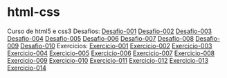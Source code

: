 # html-css
 Curso de html5 e css3
 Desafios:
 <a href= "https://guill3r-490.github.io/html-css/Desafios/Desafio-001" target="_blank">Desafio-001</a>
 <a href= "https://guill3r-490.github.io/html-css/Desafios/Desafio-002" target="_blank">Desafio-002</a>
 <a href= "https://guill3r-490.github.io/html-css/Desafios/Desafio-003" target="_blank">Desafio-003</a>
 <a href= "https://guill3r-490.github.io/html-css/Desafios/Desafio-004" target="_blank">Desafio-004</a>
 <a href= "https://guill3r-490.github.io/html-css/Desafios/Desafio-005" target="_blank">Desafio-005</a>
 <a href= "https://guill3r-490.github.io/html-css/Desafios/Desafio-006" target="_blank">Desafio-006</a>
 <a href= "https://guill3r-490.github.io/html-css/Desafios/Desafio-007" target="_blank">Desafio-007</a>
 <a href= "https://guill3r-490.github.io/html-css/Desafios/Desafio-008" target="_blank">Desafio-008</a>
 <a href= "https://guill3r-490.github.io/html-css/Desafios/Desafio-009" target="_blank">Desafio-009</a>
<a href= "https://guill3r-490.github.io/html-css/Desafios/Desafio-010/android.html" target="_blank">Desafio-010</a> 
Exercicios:
<a href="https://guill3r-490.github.io/html-css/Ex001-Começo/" target="_blank">Exercicio-001</a>
<a href="https://guill3r-490.github.io/html-css/Ex002-Paragrafos/" target="_blank">Exercicio-002</a>
<a href="https://guill3r-490.github.io/html-css/Ex003-Simbolos e emojis/" target="_blank">Exercicio-003</a>
<a href="https://guill3r-490.github.io/html-css/Ex004-Imagens/" target="_blank">Exercicio-004</a>
<a href="https://guill3r-490.github.io/html-css/Ex005-Titulos/" target="_blank">Exercicio-005</a>
<a href="https://guill3r-490.github.io/html-css/Ex006-Semântica/" target="_blank">Exercicio-006</a>
<a href="https://guill3r-490.github.io/html-css/Ex007-Listas/" target="_blank">Exercicio-007</a>
<a href="https://guill3r-490.github.io/html-css/Ex008-Links/" target="_blank">Exercicio-008</a>
<a href="https://guill3r-490.github.io/html-css/Ex009-Audios/" target="_blank">Exercicio-009</a>
<a href="https://guill3r-490.github.io/html-css/Ex010-Videos/" target="_blank">Exercicio-010</a>
<a href="https://guill3r-490.github.io/html-css/Ex011-Css/alinhamento_de_texto.html/" target="_blank">Exercicio-011</a>
<a href="https://guill3r-490.github.io/html-css/Ex012-Cores/Psicologia_das_Cores.html/" target="_blank">Exercicio-012</a>
<a href="https://guill3r-490.github.io/html-css/Ex013-Tipografia/Base.html/" target="_blank">Exercicio-013</a>
<a href="https://guill3r-490.github.io/html-css/Ex014-Caixas/" target="_blank">Exercicio-014</a>
<a herf="https://guill3r-490.github.io/html-css/Ex015-Imagens de fundo/" target="_blank">